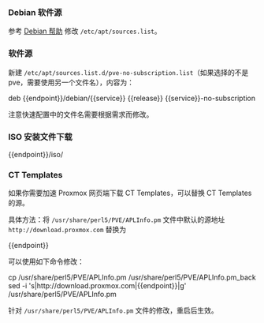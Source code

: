 ### Debian 软件源

参考 [Debian 帮助](../debian/) 修改 `/etc/apt/sources.list`。

### 软件源

新建 `/etc/apt/sources.list.d/pve-no-subscription.list`（如果选择的不是 pve，需要使用另一个文件名），内容为：

<tmpl z-input="release service" z-path="/etc/apt/sources.list.d/pve-no-subscription.list">
deb {{endpoint}}/debian/{{service}} {{release}} {{service}}-no-subscription
</tmpl>

注意快速配置中的文件名需要根据需求而修改。

### ISO 安装文件下载

<tmpl>
{{endpoint}}/iso/
</tmpl>

### CT Templates

如果你需要加速 Proxmox 网页端下载 CT Templates，可以替换 CT Templates 的源。

具体方法：将 `/usr/share/perl5/PVE/APLInfo.pm` 文件中默认的源地址 `http://download.proxmox.com`
替换为

<tmpl>
{{endpoint}}
</tmpl>


可以使用如下命令修改：

<tmpl z-lang="bash">
cp /usr/share/perl5/PVE/APLInfo.pm /usr/share/perl5/PVE/APLInfo.pm_back
sed -i 's|http://download.proxmox.com|{{endpoint}}|g' /usr/share/perl5/PVE/APLInfo.pm
</tmpl>

针对 `/usr/share/perl5/PVE/APLInfo.pm` 文件的修改，重启后生效。
